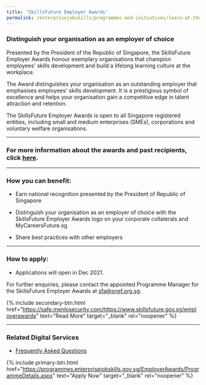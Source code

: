 ```yaml
---
title: 'SkillsFuture Employer Awards'
permalink: /enterprisejobskills/programmes-and-initiatives/learn-at-the-workplace/skillsfuture-employer-awards/
---
```


### Distinguish your organisation as an employer of choice

Presented by the President of the Republic of Singapore, the SkillsFuture Employer Awards honour exemplary organisations that champion employees' skills development and build a lifelong learning culture at the workplace.

The Award distinguishes your organisation as an outstanding employer that emphasises employees' skills development. It is a prestigious symbol of excellence and helps your organisation gain a competitive edge in talent attraction and retention.

The SkillsFuture Employer Awards is open to all Singapore registered entities, including small and medium enterprises (SMEs), corporations and voluntary welfare organisations.

---

### For more information about the awards and past recipients, click [here](https://www.skillsfuture.gov.sg/employerawards).

---

### How you can benefit:

- Earn national recognition presented by the President of Republic of Singapore

- Distinguish your organisation as an employer of choice with the SkillsFuture Employer Awards logo on your corporate collaterals and MyCareersFuture.sg

- Share best practices with other employers

---

### How to apply:

- Applications will open in Dec 2021. 

For further enquiries, please contact the appointed Programme Manager for the SkillsFuture Employer Awards at sfa@snef.org.sg.

{% include secondary-btn.html href="https://safe.menlosecurity.com/https://www.skillsfuture.gov.sg/employerawards" text="Read More" target="_blank" rel="noopener" %}

---

### Related Digital Services

- <a href="https://www.skillsfuture.gov.sg/employerawards/faq" target="_blank" rel="noopener">Frequently Asked Questions</a>

{% include primary-btn.html href="https://programmes.enterprisejobskills.gov.sg/EmployerAwards/ProgrammeDetails.aspx" text="Apply Now" target="_blank" rel="noopener" %}

<script src="/jquery/jquery.min.js"></script>
<script src="/jquery/resize-tables.js"></script>
